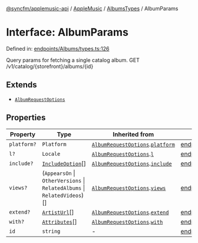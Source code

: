 [@syncfm/applemusic-api](../../../../../../globals.md) / [AppleMusic](../../../index.md) / [AlbumsTypes](../index.md) / AlbumParams

# Interface: AlbumParams

Defined in: [endpoints/Albums/types.ts:126](https://github.com/sync-fm/applemusic-api/blob/a6a8471d4d51a41f6bd8af9d95c8abf0126e10f4/src/endpoints/Albums/types.ts#L126)

Query params for fetching a single catalog album.
GET /v1/catalog/{storefront}/albums/{id}

## Extends

- [`AlbumRequestOptions`](AlbumRequestOptions.md)

## Properties

| Property | Type | Inherited from | Defined in |
| ------ | ------ | ------ | ------ |
| <a id="platform"></a> `platform?` | `Platform` | [`AlbumRequestOptions`](AlbumRequestOptions.md).[`platform`](AlbumRequestOptions.md#platform) | [endpoints/Albums/types.ts:118](https://github.com/sync-fm/applemusic-api/blob/a6a8471d4d51a41f6bd8af9d95c8abf0126e10f4/src/endpoints/Albums/types.ts#L118) |
| <a id="l"></a> `l?` | `Locale` | [`AlbumRequestOptions`](AlbumRequestOptions.md).[`l`](AlbumRequestOptions.md#l) | [endpoints/Albums/types.ts:119](https://github.com/sync-fm/applemusic-api/blob/a6a8471d4d51a41f6bd8af9d95c8abf0126e10f4/src/endpoints/Albums/types.ts#L119) |
| <a id="include"></a> `include?` | [`IncludeOption`](../enumerations/IncludeOption.md)[] | [`AlbumRequestOptions`](AlbumRequestOptions.md).[`include`](AlbumRequestOptions.md#include) | [endpoints/Albums/types.ts:120](https://github.com/sync-fm/applemusic-api/blob/a6a8471d4d51a41f6bd8af9d95c8abf0126e10f4/src/endpoints/Albums/types.ts#L120) |
| <a id="views"></a> `views?` | (`AppearsOn` \| `OtherVersions` \| `RelatedAlbums` \| `RelatedVideos`)[] | [`AlbumRequestOptions`](AlbumRequestOptions.md).[`views`](AlbumRequestOptions.md#views) | [endpoints/Albums/types.ts:121](https://github.com/sync-fm/applemusic-api/blob/a6a8471d4d51a41f6bd8af9d95c8abf0126e10f4/src/endpoints/Albums/types.ts#L121) |
| <a id="extend"></a> `extend?` | [`ArtistUrl`](../enumerations/ExtendOption.md#artisturl)[] | [`AlbumRequestOptions`](AlbumRequestOptions.md).[`extend`](AlbumRequestOptions.md#extend) | [endpoints/Albums/types.ts:122](https://github.com/sync-fm/applemusic-api/blob/a6a8471d4d51a41f6bd8af9d95c8abf0126e10f4/src/endpoints/Albums/types.ts#L122) |
| <a id="with"></a> `with?` | [`Attributes`](../enumerations/WithOption.md#attributes)[] | [`AlbumRequestOptions`](AlbumRequestOptions.md).[`with`](AlbumRequestOptions.md#with) | [endpoints/Albums/types.ts:123](https://github.com/sync-fm/applemusic-api/blob/a6a8471d4d51a41f6bd8af9d95c8abf0126e10f4/src/endpoints/Albums/types.ts#L123) |
| <a id="id"></a> `id` | `string` | - | [endpoints/Albums/types.ts:127](https://github.com/sync-fm/applemusic-api/blob/a6a8471d4d51a41f6bd8af9d95c8abf0126e10f4/src/endpoints/Albums/types.ts#L127) |
